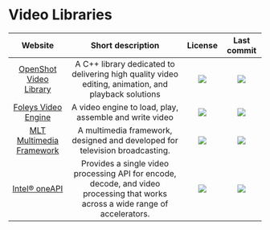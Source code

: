 # Video Libraries
|Website|Short description|License|Last commit|
|:-:|:-:|:-:|:-:|
|[OpenShot Video Library](https://github.com/OpenShot/libopenshot)|A C++ library dedicated to delivering high quality video editing, animation, and playback solutions|![](https://img.shields.io/github/languages/top/OpenShot/libopenshot?color=pink&style=flat-square)|![](https://flat.badgen.net/github/license/OpenShot/libopenshot?label=)|![](https://flat.badgen.net/github/last-commit/OpenShot/libopenshot?label=)|
|[Foleys Video Engine](https://github.com/ffAudio/foleys_video_engine)|A video engine to load, play, assemble and write video|![](https://img.shields.io/github/languages/top/ffAudio/foleys_video_engine?color=pink&style=flat-square)|![](https://flat.badgen.net/github/license/ffAudio/foleys_video_engine?label=)|![](https://flat.badgen.net/github/last-commit/ffAudio/foleys_video_engine?label=)|
|[MLT Multimedia Framework](https://www.mltframework.org/)|A multimedia framework, designed and developed for television broadcasting.|![](https://img.shields.io/github/languages/top/mltframework/mlt?color=pink&style=flat-square)|![](https://flat.badgen.net/github/license/mltframework/mlt?label=)|![](https://flat.badgen.net/github/last-commit/mltframework/mlt?label=)|
|[Intel® oneAPI](https://software.intel.com/content/www/us/en/develop/tools/oneapi/components/onevpl.html)|Provides a single video processing API for encode, decode, and video processing that works across a wide range of accelerators.|![](https://img.shields.io/github/languages/top/oneapi-src/oneVPL?color=pink&style=flat-square)|![](https://flat.badgen.net/github/license/oneapi-src/oneVPL?label=)|![](https://flat.badgen.net/github/last-commit/oneapi-src/oneVPL?label=)|
